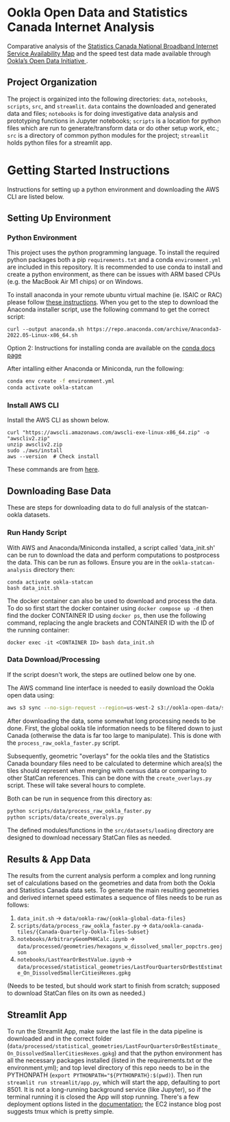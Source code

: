 Ookla Open Data and Statistics Canada Internet Analysis
==============================

Comparative analysis of the 
[Statistics Canada National Broadband Internet Service Availability Map](https://www.ic.gc.ca/app/sitt/bbmap/hm.html?lang=eng) 
and the speed test data made available through 
[Ookla’s Open Data Initiative ](https://www.ookla.com/ookla-for-good/open-data).

Project Organization
------------

The project is orgainized into the following directories: `data`, `notebooks`, `scripts`, `src`, and `streamlit`.
`data` contains the downloaded and generated data and files; `notebooks` is for doing investigative 
data analysis and prototyping functions in Jupyter notebooks; `scripts` is a location for python files which 
are run to generate/transform data or do other setup work, etc.; `src` is a directory of common 
python modules for the project; `streamlit` holds python files for a streamlit app. 


Getting Started Instructions 
==============================

Instructions for setting up a python environment and downloading the AWS CLI are listed below.


## Setting Up Environment

### Python Environment

This project uses the python programming language. To install the required python packages 
both a pip `requirements.txt` and a conda `environment.yml` are included in this repository.
It is recommended to use conda to install and create a python environment, as there 
can be issues with ARM based CPUs (e.g. the MacBook Air M1 chips) or on Windows. 

To install anaconda in your remote ubuntu virtual machine (ie. ISAIC or RAC) please follow [these instructions](https://linuxhint.com/install-anaconda-ubuntu-22-04/). When you get to the step to download the Anaconda installer script, use the following command to get the correct script:
```
curl --output anaconda.sh https://repo.anaconda.com/archive/Anaconda3-2022.05-Linux-x86_64.sh
```
Option 2: Instructions for installing conda are available on the [conda docs page](https://docs.conda.io/projects/conda/en/latest/user-guide/install/linux.html)


After intalling either Anaconda or Miniconda, run the following:
```bash
conda env create -f environment.yml
conda activate ookla-statcan
```

### Install AWS CLI

Install the AWS CLI as shown below. 
```
curl "https://awscli.amazonaws.com/awscli-exe-linux-x86_64.zip" -o "awscliv2.zip"
unzip awscliv2.zip
sudo ./aws/install
aws --version  # Check install
```
These commands are from [here](https://docs.aws.amazon.com/cli/latest/userguide/getting-started-install.html). 


## Downloading Base Data
These are steps for downloading data to do full analysis of the statcan-ookla datasets. 

### Run Handy Script
With AWS and Anaconda/Miniconda installed, a script called 'data_init.sh' can be run to download 
the data and perform computations to postprocess the data. This can be run 
as follows. Ensure you are in the `ookla-statcan-analysis` directory then:
```
conda activate ookla-statcan
bash data_init.sh
```

The docker container can also be used to download and process the data. To do so 
first start the docker container using `docker compose up -d` then 
find the docker CONTAINER ID using `docker ps`, then use the following command,
replacing the angle brackets and CONTAINER ID with the ID of the running container:
```
docker exec -it <CONTAINER ID> bash data_init.sh
```

### Data Download/Processing

If the script doesn't work, the steps are outlined below one by one.

The AWS command line interface
is needed to easily download the Ookla open data using:
```bash
aws s3 sync --no-sign-request --region=us-west-2 s3://ookla-open-data/shapefiles ./data/ookla-raw
```

After downloading the data, some somewhat long processing needs to be done. First, the global ookla tile information 
needs to be filtered down to just Canada (otherwise the data is far too large to manipulate). This is done with 
the `process_raw_ookla_faster.py` script. 

Subsequently, geometric "overlays" for the ookla tiles and the Statistics Canada boundary files need to be 
calculated to determine which area(s) the tiles should represent when merging with census data or comparing to 
other StatCan references. This can be done with the `create_overlays.py` script. These will take several hours to 
complete. 

Both can be run in sequence from this directory as:
```bash
python scripts/data/process_raw_ookla_faster.py
python scripts/data/create_overalys.py
```

The defined modules/functions in the `src/datasets/loading` directory are designed to download necessary StatCan files as needed.


## Results & App Data

The results from the current analysis perform a complex and long running 
set of calculations based on the geometries and data from both the Ookla and Statistics Canada
data sets. To generate the main resulting geometries and derived internet speed
estimates a sequence of files needs to be run as follows:

1. `data_init.sh` -> `data/ookla-raw/{ookla-global-data-files}`
2. `scripts/data/process_raw_ookla_faster.py` -> `data/ookla-canada-tiles/{Canada-Quarterly-Ookla-Tiles-Subset}`
3. `notebooks/ArbitraryGeomPHHCalc.ipynb` -> `data/processed/geometries/hexagons_w_dissolved_smaller_popctrs.geojson`
4. `notebooks/LastYearOrBestValue.ipynb` -> `data/processed/statistical_geometries/LastFourQuartersOrBestEstimate_On_DissolvedSmallerCitiesHexes.gpkg`

(Needs to be tested, but should work start to finish from scratch; supposed to download StatCan files on its own as needed.)

## Streamlit App
To run the Streamlit App, make sure the last file in the data pipeline 
is downloaded and in the correct folder (`data/processed/statistical_geometries/LastFourQuartersOrBestEstimate_On_DissolvedSmallerCitiesHexes.gpkg`)
and that the python environment has all the necessary packages installed (listed in the requirements.txt or the environment.yml);
and top level directory of this repo needs to be in the PYTHONPATH (`export PYTHONPATH="${PYTHONPATH}:$(pwd)`). 
Then run `streamlit run streamlit/app.py`, which will start the app, defaulting to port 8501. It is 
not a long-running background service (like Jupyter), so if the terminal running it is closed 
the App will stop running. There's a few deployment options listed in the 
[documentation](https://docs.streamlit.io/knowledge-base/tutorials/deploy); the EC2 instance blog post suggests tmux which is pretty simple.

